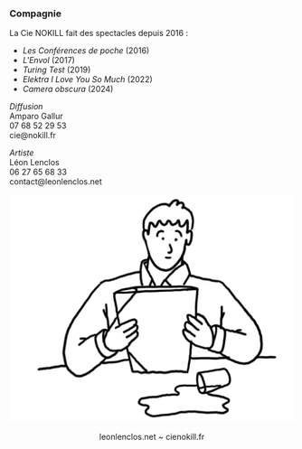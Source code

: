 ### Compagnie

La Cie NOKILL fait des spectacles depuis 2016 : 


- *Les Conférences de poche* (2016)
- *L'Envol* (2017)
- *Turing Test* (2019)
- *Elektra I Love You So Much* (2022)
- *Camera obscura* (2024)

<div class="cartes">
  <p><em>Diffusion</em><br/>Amparo Gallur<br/>07 68 52 29 53<br/>cie@nokill.fr</p>
  <p><em>Artiste</em><br/>Léon Lenclos<br/>06 27 65 68 33<br/>contact@leonlenclos.net</p>
</div>

![Verre](img/illu-dossier/verre.png)

<p style="text-align: center;">leonlenclos.net ~ cienokill.fr</p>

